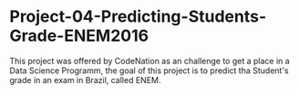 # Project-04-Predicting-Students-Grade-ENEM2016
This project was offered by CodeNation as an challenge to get a place in a Data Science Programm, the goal of this project is to predict tha Student's grade in an exam in Brazil, called ENEM.
